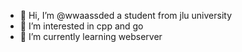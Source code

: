- 👋 Hi, I’m @wwaassded a student from jlu university
- 👀 I’m interested in cpp and go
- 🌱 I’m currently learning webserver

<!---
wwaassded/wwaassded is a ✨ special ✨ repository because its `README.md` (this file) appears on your GitHub profile.
You can click the Preview link to take a look at your changes.
--->
